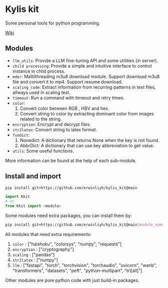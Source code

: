 # Kylis kit

Some personal tools for python programming.

[Wiki](https://erwinliyh.github.io/Kylis_Kit/Kkit.html)

## Modules

- `llm_utils`: Provide a LLM fine-tuning API and some utilities (in server).
- `child processing`: Provide a simple and intuitive interface to control instance in child process.
- `mder`: Maltilthreading m3u8 download module. Support download m3u8 file and convert it to mp4. Support resume download.
- `scaling_code`: Extract information from recurring patterns in text files, allways used in scaling test.
- `timeout`: Run a command with timeout and retry times.
- `color`:
    1. Convert color between RGB , HSV and hex.
    2. Convert string to color by extracting dominant color from images related to the string.
- `encryption`: Encrypt and decrypt files.
- `str2latex`: Convert string to latex format.
- `fundict`: 
    1. Nonedict: A dictionary that returns None when the key is not found.
    2. AbbrDict: A dictionary that can use key abbreviation to get value.
- `utils`: Some useful functions.

More information can be found at the help of each sub-module.

## Install and import

```bash
pip install git+https://github.com/erwinliyh/kylis_kit@main
```

```python
import Kkit
# or
from Kkit import <module>
```

Some modules need extra packages, you can install them by:

```bash
pip install git+https://github.com/erwinliyh/kylis_kit@main[module_name]
```

All modules that need extra requirements:

1. `color` : ["haishoku", "colorsys", "numpy", "requests"]
2. `encryption` : ["cryptography"]
3. `scaling` : ["pandas"]
4. `str2latex` : ["numpy"]
5. `llm` : ["fastapi", "torch", "torchvision", "torchaudio", "uvicorn", "wanb",
            "transformers", "datasets", "peft", "python-multipart", "trl[all]"]

Other modules are pure python code with just build-in packages.